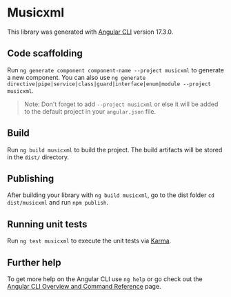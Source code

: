 # Musicxml

This library was generated with [Angular CLI](https://github.com/angular/angular-cli) version 17.3.0.

## Code scaffolding

Run `ng generate component component-name --project musicxml` to generate a new component. You can also use `ng generate directive|pipe|service|class|guard|interface|enum|module --project musicxml`.
> Note: Don't forget to add `--project musicxml` or else it will be added to the default project in your `angular.json` file. 

## Build

Run `ng build musicxml` to build the project. The build artifacts will be stored in the `dist/` directory.

## Publishing

After building your library with `ng build musicxml`, go to the dist folder `cd dist/musicxml` and run `npm publish`.

## Running unit tests

Run `ng test musicxml` to execute the unit tests via [Karma](https://karma-runner.github.io).

## Further help

To get more help on the Angular CLI use `ng help` or go check out the [Angular CLI Overview and Command Reference](https://angular.io/cli) page.
